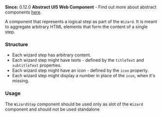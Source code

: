 **Since:** 0.12.0
**Abstract UI5 Web Component** - Find out more about abstract components [here](https://sap.github.io/ui5-webcomponents-react/?path=/docs/knowledge-base-faq--docs#what-are-abstract-ui5-web-components).

A component that represents a logical step as part of the `Wizard`. It is meant to aggregate arbitrary HTML elements that form the content of a single step.

### Structure

- Each wizard step has arbitrary content.
- Each wizard step might have texts - defined by the `titleText` and `subtitleText` properties.
- Each wizard step might have an icon - defined by the `icon` property.
- Each wizard step might display a number in place of the `icon`, when it's missing.

### Usage

The `WizardStep` component should be used only as slot of the `Wizard` component and should not be used standalone
